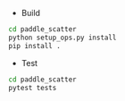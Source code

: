 - Build

```sh
cd paddle_scatter
python setup_ops.py install
pip install .
```

- Test

```sh
cd paddle_scatter
pytest tests
```
